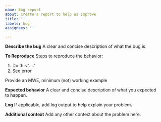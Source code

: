 ```yaml
---
name: Bug report
about: Create a report to help us improve
title: ''
labels: bug
assignees: ''

---
```


**Describe the bug**
A clear and concise description of what the bug is.

**To Reproduce**
Steps to reproduce the behavior:
1. Do this '....'
2. See error

Provide an MWE, minimum (not) working example

**Expected behavior**
A clear and concise description of what you expected to happen.

**Log**
If applicable, add log output to help explain your problem.

**Additional context**
Add any other context about the problem here.
